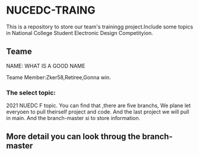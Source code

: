 # NUCEDC-TRAING
This is a repository to store our team's  trainingg project.Include some topics in National College Student Electronic Design Competityion.
## Teame
NAME: WHAT IS A GOOD NAME 

Teame Member:Zker58,Retiree,Gonna win.

### The select topic:
2021 NUEDC F topic.
You can find that ,there are five branchs,  We plane let everyoen to pull theirself project and code. And the last project we will pull in main.
And the branch-master si to store information.

## More detail you can look throug the branch-master
